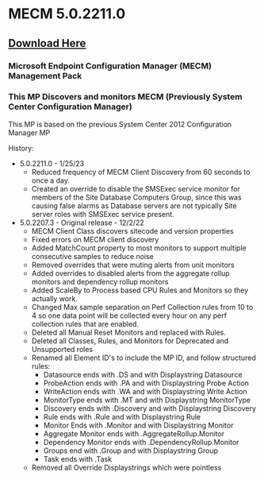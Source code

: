 # MECM 5.0.2211.0

## [Download Here][Download]

[Download]: https://github.com/thekevinholman/MECM/archive/refs/heads/main.zip

### Microsoft Endpoint Configuration Manager (MECM) Management Pack  
### This MP Discovers and monitors MECM (Previously System Center Configuration Manager)

This MP is based on the previous System Center 2012 Configuration Manager MP

History:
* 5.0.2211.0 - 1/25/23
  * Reduced frequency of MECM Client Discovery from 60 seconds to once a day.
  * Created an override to disable the SMSExec service monitor for members of the Site Database Computers Group, since this was causing false alarms as Database servers are not typically Site server roles with SMSExec service present.
* 5.0.2207.3 - Original release - 12/2/22
  * MECM Client Class discovers sitecode and version properties
  * Fixed errors on MECM client discovery
  * Added MatchCount property to most monitors to support multiple consecutive samples to reduce noise
  * Removed overrides that were muting alerts from unit monitors
  * Added overrides to disabled alerts from the aggregate rollup monitors and dependency rollup monitors
  * Added ScaleBy to Process based CPU Rules and Monitors so they actually work.
  * Changed Max sample separation on Perf Collection rules from 10 to 4 so one data point will be collected every hour on any perf collection rules that are enabled.
  * Deleted all Manual Reset Monitors and replaced with Rules.
  * Deleted all Classes, Rules, and Monitors for Deprecated and Unsupported roles  
  * Renamed all Element ID's to include the MP ID, and follow structured rules:
    * Datasource ends with .DS and with Displaystring Datasource
    * ProbeAction ends with .PA and with Displaystring Probe Action
    * WriteAction ends with .WA and with Displaystring Write Action
    * MonitorType ends with .MT and with Displaystring MonitorType
    * Discovery ends with .Discovery and with Displaystring Discovery
    * Rule ends with .Rule and with Displaystring Rule
    * Monitor Ends with .Monitor and with Displaystring Monitor
    * Aggregate Monitor ends with .AggregateRollup.Monitor
    * Dependency Monitor ends with .DependencyRollup.Monitor
    * Groups end with .Group and with Displaystring Group
    * Task ends with .Task
  * Removed all Override Displaystrings which were pointless
